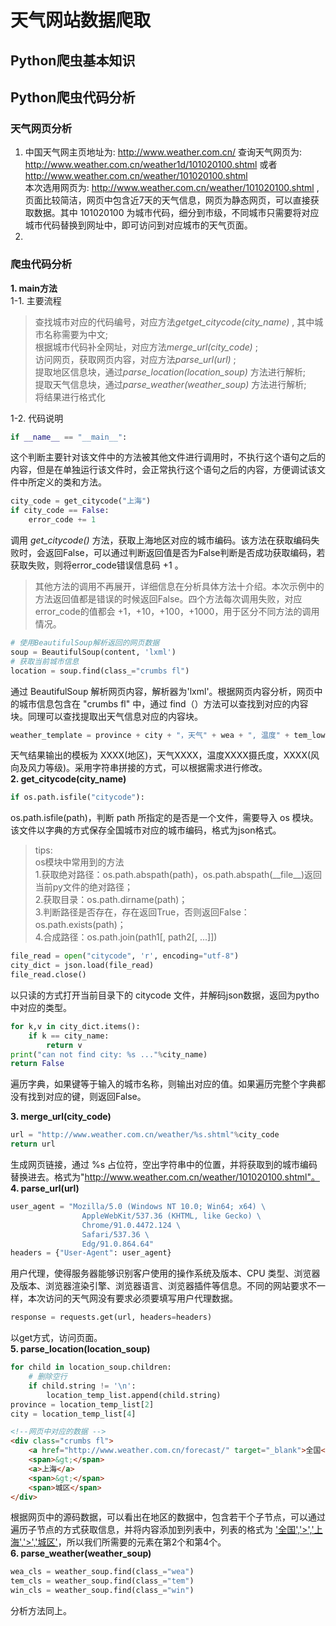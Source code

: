 # 天气网站数据爬取 #
## Python爬虫基本知识 ##  
## Python爬虫代码分析 ##  
### **天气网页分析** ###  
1. 中国天气网主页地址为: http://www.weather.com.cn/  查询天气网页为: http://www.weather.com.cn/weather1d/101020100.shtml 或者 http://www.weather.com.cn/weather/101020100.shtml   
本次选用网页为: http://www.weather.com.cn/weather/101020100.shtml ,页面比较简洁，网页中包含近7天的天气信息，网页为静态网页，可以直接获取数据。其中 101020100 为城市代码，细分到市级，不同城市只需要将对应城市代码替换到网址中，即可访问到对应城市的天气页面。   
2. 
### **爬虫代码分析** ###
**1. main方法**  
1-1. 主要流程  
>查找城市对应的代码编号，对应方法*getget_citycode(city_name)* , 其中城市名称需要为中文;  
>根据城市代码补全网址，对应方法*merge_url(city_code)* ;    
>访问网页，获取网页内容，对应方法*parse_url(url)* ;  
>提取地区信息块，通过*parse_location(location_soup)* 方法进行解析;   
>提取天气信息块，通过*parse_weather(weather_soup)* 方法进行解析;     
>将结果进行格式化 

1-2. 代码说明  
```python
if __name__ == "__main__":
```
这个判断主要针对该文件中的方法被其他文件进行调用时，不执行这个语句之后的内容，但是在单独运行该文件时，会正常执行这个语句之后的内容，方便调试该文件中所定义的类和方法。 

```python
city_code = get_citycode("上海")
if city_code == False:
    error_code += 1
```
调用 *get_citycode()* 方法，获取上海地区对应的城市编码。该方法在获取编码失败时，会返回False，可以通过判断返回值是否为False判断是否成功获取编码，若获取失败，则将error_code错误信息码 +1 。
>其他方法的调用不再展开，详细信息在分析具体方法十介绍。本次示例中的方法返回值都是错误的时候返回False。四个方法每次调用失败，对应error_code的值都会 +1，+10，+100，+1000，用于区分不同方法的调用情况。
```python 
# 使用BeautifulSoup解析返回的网页数据
soup = BeautifulSoup(content, 'lxml')
# 获取当前城市信息  
location = soup.find(class_="crumbs fl")
```
通过 BeautifulSoup 解析网页内容，解析器为'lxml'。根据网页内容分析，网页中的城市信息包含在 "crumbs fl" 中，通过 find（）方法可以查找到对应的内容块。同理可以查找提取出天气信息对应的内容块。
```python
weather_template = province + city + "，天气" + wea + ", 温度" + tem_low + " " + tem_hi + "摄氏度，" + win + win_lev
```
天气结果输出的模板为 XXXX(地区)，天气XXXX，温度XXXX摄氏度，XXXX(风向及风力等级)。采用字符串拼接的方式，可以根据需求进行修改。   
**2. get_citycode(city_name)**  
```python
if os.path.isfile("citycode"):
```
os.path.isfile(path)，判断 path 所指定的是否是一个文件，需要导入 os 模块。该文件以字典的方式保存全国城市对应的城市编码，格式为json格式。  
>tips:   
os模块中常用到的方法  
>1.获取绝对路径：os.path.abspath(path)，os.path.abspath(\_\_file\_\_)返回当前py文件的绝对路径；  
>2.获取目录：os.path.dirname(path)；  
>3.判断路径是否存在，存在返回True，否则返回False：os.path.exists(path)；  
>4.合成路径：os.path.join(path1[, path2[, ...]])   
```python
file_read = open("citycode", 'r', encoding="utf-8")
city_dict = json.load(file_read)
file_read.close()
```
以只读的方式打开当前目录下的 citycode 文件，并解码json数据，返回为pytho中对应的类型。
```python
for k,v in city_dict.items():
    if k == city_name:
        return v
print("can not find city: %s ..."%city_name)
return False
```
遍历字典，如果键等于输入的城市名称，则输出对应的值。如果遍历完整个字典都没有找到对应的键，则返回False。

**3. merge_url(city_code)**  
```python
url = "http://www.weather.com.cn/weather/%s.shtml"%city_code
return url
```
生成网页链接，通过 %s 占位符，空出字符串中的位置，并将获取到的城市编码替换进去。格式为"http://www.weather.com.cn/weather/101020100.shtml"。   
**4. parse_url(url)** 
```python
user_agent = "Mozilla/5.0 (Windows NT 10.0; Win64; x64) \
                AppleWebKit/537.36 (KHTML, like Gecko) \
                Chrome/91.0.4472.124 \
                Safari/537.36 \
                Edg/91.0.864.64"
headers = {"User-Agent": user_agent} 
``` 
用户代理，使得服务器能够识别客户使用的操作系统及版本、CPU 类型、浏览器及版本、浏览器渲染引擎、浏览器语言、浏览器插件等信息。不同的网站要求不一样，本次访问的天气网没有要求必须要填写用户代理数据。  
```python
response = requests.get(url, headers=headers)
```
以get方式，访问页面。   
**5. parse_location(location_soup)**  
```python
for child in location_soup.children:
    # 删除空行
    if child.string != '\n':
        location_temp_list.append(child.string)
province = location_temp_list[2]
city = location_temp_list[4]
```
```html
<!--网页中对应的数据 -->
<div class="crumbs fl">
    <a href="http://www.weather.com.cn/forecast/" target="_blank">全国</a>
    <span>&gt;</span>
    <a>上海</a>
    <span>&gt;</span>
    <span>城区</span>
</div>
```
根据网页中的源码数据，可以看出在地区的数据中，包含若干个子节点，可以通过遍历子节点的方式获取信息，并将内容添加到列表中，列表的格式为 ['全国','>','上海','>','城区'](删除空行后)，所以我们所需要的元素在第2个和第4个。   
**6. parse_weather(weather_soup)**  
```python
wea_cls = weather_soup.find(class_="wea")
tem_cls = weather_soup.find(class_="tem")
win_cls = weather_soup.find(class_="win")
```
分析方法同上。



